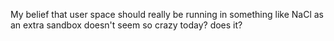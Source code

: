 My belief that user space should really be running in something like NaCl as an extra sandbox doesn't seem so crazy today? does it?